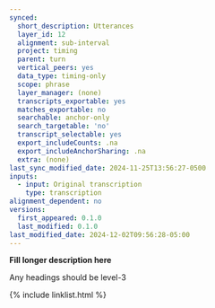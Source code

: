 ```yaml
---
synced:
  short_description: Utterances
  layer_id: 12
  alignment: sub-interval
  project: timing
  parent: turn
  vertical_peers: yes
  data_type: timing-only
  scope: phrase
  layer_manager: (none)
  transcripts_exportable: yes
  matches_exportable: no
  searchable: anchor-only
  search_targetable: 'no'
  transcript_selectable: yes
  export_includeCounts: .na
  export_includeAnchorSharing: .na
  extra: (none)
last_sync_modified_date: 2024-11-25T13:56:27-0500
inputs:
  - input: Original transcription
    type: transcription
alignment_dependent: no
versions:
  first_appeared: 0.1.0
  last_modified: 0.1.0
last_modified_date: 2024-12-02T09:56:28-05:00
---
```


**Fill longer description here**

Any headings should be level-3


{% include linklist.html %}
